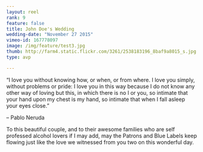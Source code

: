 ```yaml
---
layout: reel
rank: 9
feature: false
title: John Doe's Wedding
wedding-date: "November 27 2015"
vimeo-id: 167778097
image: /img/feature/test3.jpg
thumb: http://farm4.static.flickr.com/3261/2538183196_8baf9a8015_s.jpg
type: avp

---
```


“I love you without knowing how, or when, or from where. I love you simply, without problems or pride: I love you in this way because I do not know any other way of loving but this, in which there is no I or you, so intimate that your hand upon my chest is my hand, so intimate that when I fall asleep your eyes close.”

– Pablo Neruda

To this beautiful couple, and to their awesome families who are self professed alcohol lovers if I may add, may the Patrons and Blue Labels keep flowing just like the love we witnessed from you two on this wonderful day.